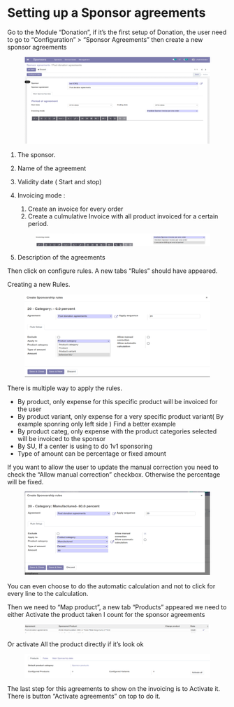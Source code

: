 # Setting up a Sponsor agreements

Go to the Module “Donation”, if it’s the first setup of Donation, the user need to go to “Configuration” > “Sponsor Agreements” then create a new sponsor agreements

<figure><img src="../../.gitbook/assets/image (162).png" alt=""><figcaption></figcaption></figure>

1. &#x20;The sponsor.
2. &#x20;Name of the agreement
3. Validity date ( Start and stop)
4.  &#x20;Invoicing mode :

    1. Create an invoice for every order
    2. Create a culmulative Invoice with all product invoiced for a certain period.

    <figure><img src="../../.gitbook/assets/image (163).png" alt=""><figcaption></figcaption></figure>
5. Description of the agreements

Then click on configure rules. A new tabs “Rules” should have appeared.

Creating a new Rules.

<figure><img src="../../.gitbook/assets/image (164).png" alt=""><figcaption></figcaption></figure>

There is multiple way to apply the rules.

* By product, only expense for this specific product will be invoiced for the user
* By product variant, only expense for a very specific product variant( By example sponring only left side ) Find a better example
* By product categ, only expense with the product categories selected will be invoiced to the sponsor
* By SU, If a center is using to do 1v1 sponsoring       &#x20;
* Type of amount can be percentage or fixed amount

If you want to allow the user to update the manual correction you need to check the “Allow manual correction” checkbox. Otherwise the percentage will be fixed.

<figure><img src="../../.gitbook/assets/image (165).png" alt=""><figcaption></figcaption></figure>

You can even choose to do the automatic calculation and not to click for every line to the calculation.

Then we need to “Map product”, a new tab “Products” appeared we need to either Activate the product taken I count for the sponsor agreements

<figure><img src="../../.gitbook/assets/image (166).png" alt=""><figcaption></figcaption></figure>

Or activate All the product directly if it’s look ok

<figure><img src="../../.gitbook/assets/image (167).png" alt=""><figcaption></figcaption></figure>

The last step for this agreements to show on the invoicing is to Activate it. There is button “Activate agreements” on top to do it.
